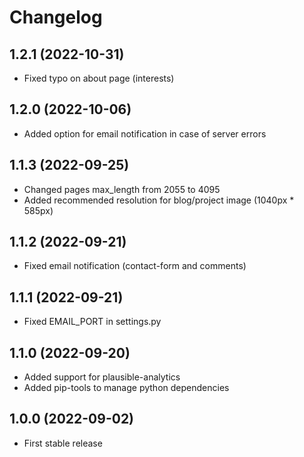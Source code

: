 # Changelog

## 1.2.1 (2022-10-31)

- Fixed typo on about page (interests)

## 1.2.0 (2022-10-06)

- Added option for email notification in case of server errors

## 1.1.3 (2022-09-25)

- Changed pages max_length from 2055 to 4095
- Added recommended resolution for blog/project image (1040px * 585px)

## 1.1.2 (2022-09-21)

- Fixed email notification (contact-form and comments)

## 1.1.1 (2022-09-21)

- Fixed EMAIL_PORT in settings.py

## 1.1.0 (2022-09-20)

- Added support for plausible-analytics
- Added pip-tools to manage python dependencies

## 1.0.0 (2022-09-02)

- First stable release
